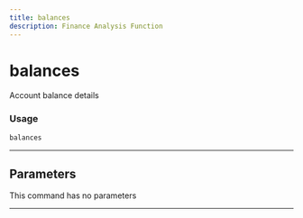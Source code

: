 ```yaml
---
title: balances
description: Finance Analysis Function
---
```


# balances

Account balance details

### Usage

```python
balances
```

---

## Parameters

This command has no parameters


---
